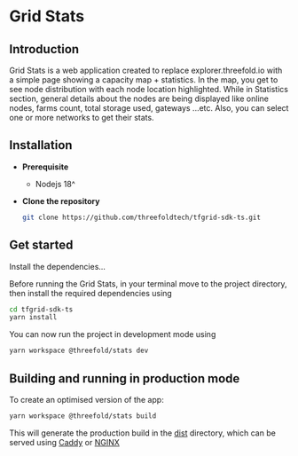 # Grid Stats

## Introduction

Grid Stats is a web application created to replace explorer.threefold.io with a simple page showing a capacity map + statistics. In the map, you get to see node distribution with each node location highlighted. While in Statistics section, general details about the nodes are being displayed like online nodes, farms count, total storage used, gateways ...etc.
Also, you can select one or more networks to get their stats.

## Installation

- **Prerequisite**

  - Nodejs 18^

- **Clone the repository**

  ```bash
  git clone https://github.com/threefoldtech/tfgrid-sdk-ts.git
  ```

## Get started

Install the dependencies...

Before running the Grid Stats, in your terminal move to the project directory, then install the required dependencies using

```bash
cd tfgrid-sdk-ts
yarn install
```

You can now run the project in development mode using

```bash
yarn workspace @threefold/stats dev
```

## Building and running in production mode

To create an optimised version of the app:

```bash
yarn workspace @threefold/stats build
```

This will generate the production build in the [dist](./dist/) directory, which can be served using [Caddy](https://caddyserver.com/) or [NGINX](https://www.nginx.com/)
